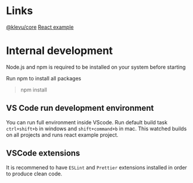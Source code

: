 # Links

[@klevu/core](packages/klevu-core/README.md)
[React example](examples/react/)

# Internal development

Node.js and npm is required to be installed on your system before starting

Run npm to install all packages

> npm install

## VS Code run development environment

You can run full environment inside VScode. Run default build task `ctrl+shift+b` in windows and `shift+command+b` in mac. This watched builds on all projects and runs react example project.

## VSCode extensions

It is recommened to have `ESLint` and `Prettier` extensions installed in order to produce clean code.
